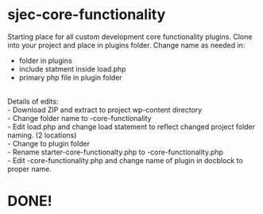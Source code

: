 # sjec-core-functionality

Starting place for all custom development core functionality plugins.
Clone into your project and place in plugins folder.
Change name as needed in:<br>

- folder in plugins
- include statment inside load.php
- primary php file in plugin folder
<br>
Details of edits:<br>
- Download ZIP and extract to project wp-content directory<br>
- Change folder name to <projectname>-core-functionality<br>
- Edit load.php and change load statement to reflect changed project folder naming. (2 locations)<br>
- Change to plugin folder<br>
- Rename starter-core-functionalty.php to <projectsname>-core-functionality.php<br>
- Edit <projectsname>-core-functionality.php and change name of plugin in docblock to proper name.<br>

# DONE!

